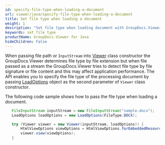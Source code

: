 ```yaml
---
id: specify-file-type-when-loading-a-document
url: viewer/java/specify-file-type-when-loading-a-document
title: Set file type when loading a document
weight: 1
description: "Set file type when loading document with GroupDocs.Viewer using Java."
keywords: set file type
productName: GroupDocs.Viewer for Java
hideChildren: False
---
```


When passing file path or `InputStream` into [Viewer](https://apireference.groupdocs.com/viewer/java/com.groupdocs.viewer/Viewer) class constructor the GroupDocs.Viewer determines file type by file extension but when file passed as a stream the GroupDocs.Viewer tries to detect file type by file signature or file content and this may affect application performance. The API enables you to specify the file type of the processing document by passing [LoadOptions](https://apireference.groupdocs.com/viewer/java/com.groupdocs.viewer.options/LoadOptions) object as the second parameter of `Viewer` class constructor.

The following code sample shows how to pass the file type when loading a document.

```java
   FileInputStream inputStream = new FileInputStream("sample.docx");
   LoadOptions loadOptions = new LoadOptions(FileType.DOCX);

   try (Viewer viewer = new Viewer(inputStream, loadOptions)) {
       HtmlViewOptions viewOptions = HtmlViewOptions.forEmbeddedResources();
       viewer.view(viewOptions);
   }
```
